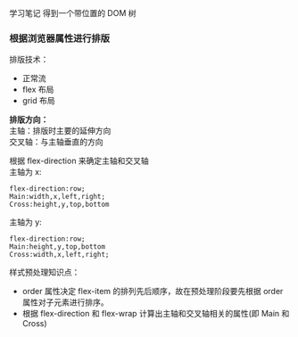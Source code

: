 学习笔记
得到一个带位置的 DOM 树
### 根据浏览器属性进行排版
排版技术：   
* 正常流
* flex 布局
* grid 布局

**排版方向：**   
主轴：排版时主要的延伸方向   
交叉轴：与主轴垂直的方向   

根据 flex-direction 来确定主轴和交叉轴     
主轴为 x:   
```
flex-direction:row;
Main:width,x,left,right;
Cross:height,y,top,bottom

```
主轴为 y:
```
flex-direction:row;
Main:height,y,top,bottom
Cross:width,x,left,right;
```
样式预处理知识点：   
* order 属性决定 flex-item 的排列先后顺序，故在预处理阶段要先根据 order 属性对子元素进行排序。   
* 根据 flex-direction 和 flex-wrap 计算出主轴和交叉轴相关的属性(即 Main 和 Cross)   